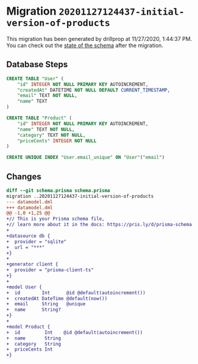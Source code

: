 # Migration `20201127124437-initial-version-of-products`

This migration has been generated by drillprop at 11/27/2020, 1:44:37 PM.
You can check out the [state of the schema](./schema.prisma) after the migration.

## Database Steps

```sql
CREATE TABLE "User" (
    "id" INTEGER NOT NULL PRIMARY KEY AUTOINCREMENT,
    "createdAt" DATETIME NOT NULL DEFAULT CURRENT_TIMESTAMP,
    "email" TEXT NOT NULL,
    "name" TEXT
)

CREATE TABLE "Product" (
    "id" INTEGER NOT NULL PRIMARY KEY AUTOINCREMENT,
    "name" TEXT NOT NULL,
    "category" TEXT NOT NULL,
    "priceCents" INTEGER NOT NULL
)

CREATE UNIQUE INDEX "User.email_unique" ON "User"("email")
```

## Changes

```diff
diff --git schema.prisma schema.prisma
migration ..20201127124437-initial-version-of-products
--- datamodel.dml
+++ datamodel.dml
@@ -1,0 +1,25 @@
+// This is your Prisma schema file,
+// learn more about it in the docs: https://pris.ly/d/prisma-schema
+
+datasource db {
+  provider = "sqlite"
+  url = "***"
+}
+
+generator client {
+  provider = "prisma-client-ts"
+}
+
+model User {
+  id        Int      @id @default(autoincrement())
+  createdAt DateTime @default(now())
+  email     String   @unique
+  name      String?
+}
+
+model Product {
+  id         Int    @id @default(autoincrement())
+  name       String
+  category   String
+  priceCents Int
+}
```


